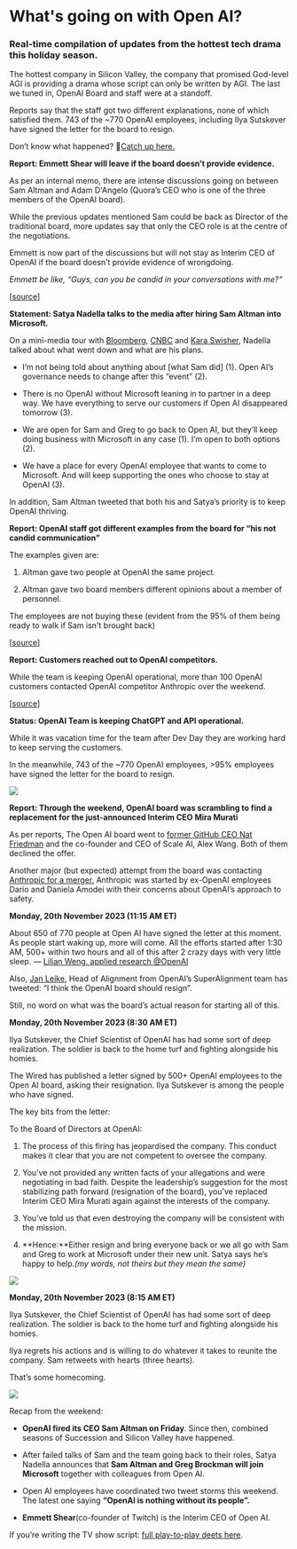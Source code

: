 # What's going on with Open AI?

### Real-time compilation of updates from the hottest tech drama this holiday season.

The hottest company in Silicon Valley, the company that promised God-level AGI is providing a drama whose script can only be written by AGI. The last we tuned in, OpenAI Board and staff were at a standoff.

Reports say that the staff got two different explanations, none of which satisfied them. 743 of the ~770 OpenAI employees, including Ilya Sutskever have signed the letter for the board to resign.

Don’t know what happened? 🍿[Catch up here.](https://bensbites.beehiiv.com/p/open-ai-fires-sam-altman-weekend-drama-summarized)

**Report: Emmett Shear will leave if the board doesn’t provide evidence.**

As per an internal memo, there are intense discussions going on between Sam Altman and Adam D'Angelo (Quora’s CEO who is one of the three members of the OpenAI board).

While the previous updates mentioned Sam could be back as Director of the traditional board, more updates say that only the CEO role is at the centre of the negotiations.

Emmett is now part of the discussions but will not stay as Interim CEO of OpenAI if the board doesn’t provide evidence of wrongdoing.

*Emmett be like, “Guys, can you be candid in your conversations with me?”*

\[[source](https://www.bloomberg.com/news/articles/2023-11-21/altman-openai-board-open-talks-to-negotiate-his-possible-return?utm_source=bensbites\&utm_medium=referral\&utm_campaign=what-s-going-on-with-open-ai)]

**Statement: Satya Nadella talks to the media after hiring Sam Altman into Microsoft.**

On a mini-media tour with [Bloomberg](https://www.youtube.com/watch?v=Ut9zcpOEGgc\&utm_source=bensbites\&utm_medium=referral\&utm_campaign=what-s-going-on-with-open-ai), [CNBC](https://www.cnbc.com/2023/11/20/microsoft-ceo-nadella-says-openai-governance-needs-to-change-no-matter-where-altman-ends-up.html?utm_source=bensbites\&utm_medium=referral\&utm_campaign=what-s-going-on-with-open-ai) and [Kara Swisher](https://open.spotify.com/episode/4i4lKsKevNSGEUnuu7Jzn6?utm_source=bensbites\&utm_medium=referral\&utm_campaign=what-s-going-on-with-open-ai), Nadella talked about what went down and what are his plans.

- I’m not being told about anything about \[what Sam did] (1). Open AI’s governance needs to change after this ”event” (2).

- There is no OpenAI without Microsoft leaning in to partner in a deep way. We have everything to serve our customers if Open AI disappeared tomorrow (3).

- We are open for Sam and Greg to go back to Open AI, but they’ll keep doing business with Microsoft in any case (1). I’m open to both options (2).

- We have a place for every OpenAI employee that wants to come to Microsoft. And will keep supporting the ones who choose to stay at OpenAI (3).

In addition, Sam Altman tweeted that both his and Satya’s priority is to keep OpenAI thriving.

**Report: OpenAI staff got different examples from the board for “his not candid communication”**

The examples given are:

1. Altman gave two people at OpenAI the same project.

2. Altman gave two board members different opinions about a member of personnel.

The employees are not buying these (evident from the 95% of them being ready to walk if Sam isn't brought back)

\[[source](https://www.businessinsider.com/openais-employees-given-explanations-why-sam-altman-out-2023-11?IR=T\&utm_source=bensbites\&utm_medium=referral\&utm_campaign=what-s-going-on-with-open-ai)]

**Report: Customers reached out to OpenAI competitors.**

While the team is keeping OpenAI operational, more than 100 OpenAI customers contacted OpenAI competitor Anthropic over the weekend.

\[[source](https://www.theinformation.com/articles/openais-customers-consider-defecting-to-anthropic-google-cohere?rc=bdorru\&utm_source=bensbites\&utm_medium=referral\&utm_campaign=what-s-going-on-with-open-ai)]

**Status: OpenAI Team is keeping ChatGPT and API operational.**

While it was vacation time for the team after Dev Day they are working hard to keep serving the customers.

In the meanwhile, 743 of the ~770 OpenAI employees, >95% employees have signed the letter for the board to resign.

![](https://media.beehiiv.com/cdn-cgi/image/fit=scale-down,format=auto,onerror=redirect,quality=80/uploads/asset/file/afc44b38-3ac9-446c-b084-8b966b534465/image.png?t=1700574214)

**Report: Through the weekend, OpenAI board was scrambling to find a replacement for the just-announced Interim CEO Mira Murati**

As per reports, The Open AI board went to [former GitHub CEO Nat Friedman](https://www.theinformation.com/articles/openai-approached-anthropic-about-merger?rc=bdorru\&utm_source=bensbites\&utm_medium=referral\&utm_campaign=what-s-going-on-with-open-ai) and the co-founder and CEO of Scale AI, Alex Wang. Both of them declined the offer.

Another major (but expected) attempt from the board was contacting [Anthropic for a merger.](https://www.theinformation.com/articles/openai-approached-anthropic-about-merger?rc=bdorru\&utm_source=bensbites\&utm_medium=referral\&utm_campaign=what-s-going-on-with-open-ai) Anthropic was started by ex-OpenAI employees Dario and Daniela Amodei with their concerns about OpenAI’s approach to safety.

**Monday, 20th November 2023 (11:15 AM ET)**

About 650 of 770 people at Open AI have signed the letter at this moment. As people start waking up, more will come. All the efforts started after 1:30 AM, 500+ within two hours and all of this after 2 crazy days with very little sleep. — [Lilian Weng, applied research @OpenAI](https://twitter.com/lilianweng/status/1726634736943280270?utm_source=bensbites\&utm_medium=referral\&utm_campaign=what-s-going-on-with-open-ai)

Also, [Jan Leike](https://twitter.com/janleike/status/1726599944029753750?utm_source=bensbites\&utm_medium=referral\&utm_campaign=what-s-going-on-with-open-ai), Head of Alignment from OpenAI’s SuperAlignment team has tweeted: “I think the OpenAI board should resign”.

Still, no word on what was the board’s actual reason for starting all of this.

**Monday, 20th November 2023 (8:30 AM ET)**

Ilya Sutskever, the Chief Scientist of OpenAI has had some sort of deep realization. The soldier is back to the home turf and fighting alongside his homies.

The Wired has published a letter signed by 500+ OpenAI employees to the Open AI board, asking their resignation. Ilya Sutskever is among the people who have signed.

The key bits from the letter:

To the Board of Directors at OpenAI:

1. The process of this firing has jeopardised the company. This conduct makes it clear that you are not competent to oversee the company.

2. You’ve not provided any written facts of your allegations and were negotiating in bad faith. Despite the leadership’s suggestion for the most stabilizing path forward (resignation of the board), you’ve replaced Interim CEO Mira Murati again against the interests of the company.

3. You’ve told us that even destroying the company will be consistent with the mission.

4. \*\*Hence:\*\*Either resign and bring everyone back or we all go with Sam and Greg to work at Microsoft under their new unit. Satya says he’s happy to help.*(my words, not theirs but they mean the same)*

![](https://media.beehiiv.com/cdn-cgi/image/fit=scale-down,format=auto,onerror=redirect,quality=80/uploads/asset/file/c9214cb2-cf7a-44a3-93cb-73a3da37b976/image.png?t=1700494114)

**Monday, 20th November 2023 (8:15 AM ET)**

Ilya Sutskever, the Chief Scientist of OpenAI has had some sort of deep realization. The soldier is back to the home turf and fighting alongside his homies.

Ilya regrets his actions and is willing to do whatever it takes to reunite the company. Sam retweets with hearts (three hearts).

That’s some homecoming.

![](https://media.beehiiv.com/cdn-cgi/image/fit=scale-down,format=auto,onerror=redirect,quality=80/uploads/asset/file/c8a2c4a9-a700-4cb1-9b1e-0c43e4b8b8e4/image.png?t=1700493270)

Recap from the weekend:

- **OpenAI fired its CEO Sam Altman on Friday**. Since then, combined seasons of Succession and Silicon Valley have happened.

- After failed talks of Sam and the team going back to their roles, Satya Nadella announces that **Sam Altman and Greg Brockman will join Microsoft** together with colleagues from Open AI.

- Open AI employees have coordinated two tweet storms this weekend. The latest one saying **“OpenAI is nothing without its people”.**

- **Emmett Shear**(co-founder of Twitch) is the Interim CEO of Open AI.

If you’re writing the TV show script: [full play-to-play deets here](https://bensbites.beehiiv.com/p/open-ai-fires-sam-altman-weekend-drama-summarized).
